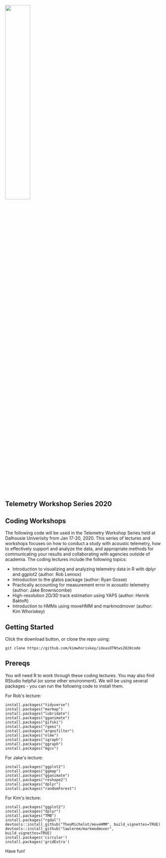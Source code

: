 <img src="ideasOTN.png" width="40%">
 
## Telemetry Workshop Series 2020
## Coding Workshops

The following code will be used in the Telemetry Workshop Series held at Dalhousie Univerisity from Jan 17-20, 2020. This series of lectures and workshops focuses on how to conduct a study with acoustic telemetry, how to effectively support and analyze the data, and appropriate methods for communicating your results and collaborating with agencies outside of academia. The coding lectures include the following topics: 

- Introduction to visualizing and analyzing telemetry data in R with dplyr and ggplot2 (author: Rob Lennox)
- Introduction to the glatos package (author: Ryan Gosse)
- Practically accounting for measurement error in acoustic telemetry (author: Jake Brownscombe)
- High-resolution 2D/3D track estimation using YAPS (author: Henrik Baktoft)
- Introduction to HMMs using moveHMM and markmodmover (author: Kim Whoriskey)

## Getting Started

Click the download button, or clone the repo using: 

```
git clone https://github.com/kimwhoriskey/ideasOTNtws2020code
``` 

## Prereqs
You will need R to work through these coding lectures. You may also find RStudio helpful (or some other environment). We will be using several packages - you can run the following code to install them. 

For Rob's lecture: 
```
install.packages("tidyverse")
install.packages("marmap")
install.packages("lubridate")
install.packages("gganimate")
install.packages("gifski")
install.packages("rgeos")
install.packages("argosfilter")
install.packages("nlme")
install.packages("igraph")
install.packages("ggraph")
install.packages("mgcv")
```

For Jake's lecture: 
```
install.packages("ggplot2")
install.packages("ggmap")
install.packages("gganimate")
install.packages("reshape2")
install.packages("dplyr")
install.packages("randomForest")
```

For Kim's lecture: 
```
install.packages("ggplot2")
install.packages("dplyr") 
install.packages("TMB")
install.packages("rgdal")
devtools::install_github("TheoMichelot/moveHMM", build_vignettes=TRUE)
devtools::install_github("lawlerem/markmodmover", build_vignettes=TRUE)
install.packages('circular')
install.packages('gridExtra')
```

Have fun!
